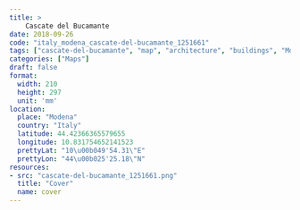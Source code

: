 ```yaml
---
title: > 
    Cascate del Bucamante
date: 2018-09-26
code: "italy_modena_cascate-del-bucamante_1251661"
tags: ["cascate-del-bucamante", "map", "architecture", "buildings", "Modena", "Italy"]
categories: ["Maps"]
draft: false
format:
  width: 210
  height: 297
  unit: 'mm'
location:
  place: "Modena"
  country: "Italy"
  latitude: 44.42366365579655
  longitude: 10.831754652141523
  prettyLat: "10\u00b049'54.31\"E"
  prettyLon: "44\u00b025'25.18\"N"
resources:
- src: "cascate-del-bucamante_1251661.png"
  title: "Cover"
  name: cover
---
```

